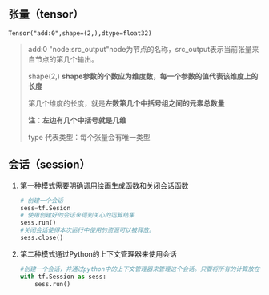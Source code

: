 ## **张量**（tensor）

`Tensor("add:0",shape=(2,),dtype=float32)`  

> add:0  "node:src_output"node为节点的名称，src_output表示当前张量来自节点的第几个输出。
>
> shape(2,)  **shape参数的个数应为维度数，每一个参数的值代表该维度上的长度**
>
> 第几个维度的长度，就是**左数第几个中括号组之间的元素总数量**  
>
> **注：左边有几个中括号就是几维**
>
> type 代表类型：每个张量会有唯一类型
>
> 

##  会话（session）

1. 第一种模式需要明确调用绘画生成函数和关闭会话函数 

   ```python
   # 创建一个会话
   sess=tf.Sesion
   # 使用创建好的会话来得到关心的运算结果
   sess.run()
   #关闭会话使得本次运行中使用的资源可以被释放。
   sess.close()
   ```

2. 第二种模式通过Python的上下文管理器来使用会话

   ```python
   #创建一个会话，并通过python中的上下文管理器来管理这个会话。只要将所有的计算放在“with”的内部就可以。当上#下文管理器退出时候会自动释放所有资源。
   with tf.Session as sess:
       sess.run()
   ```

